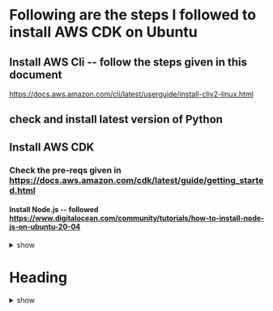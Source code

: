 # Following are the steps I followed to install AWS CDK on Ubuntu
## Install AWS Cli -- follow the steps given in this document
https://docs.aws.amazon.com/cli/latest/userguide/install-cliv2-linux.html

## check and install latest version of Python

## Install AWS CDK
### Check the pre-reqs given in https://docs.aws.amazon.com/cdk/latest/guide/getting_started.html
#### Install Node.js -- followed https://www.digitalocean.com/community/tutorials/how-to-install-node-js-on-ubuntu-20-04
<details><summary>show</summary>
<p>
  
```bash
sudo apt update
sudo apt install nodejs
nodejs -v
# Install npm #
sudo apt install npm
# configure aws user profile
aws confgure --profile vgiri
# Install PIP and Virtualenv
sudo python3 -m pip install --user virtualenv  

# Install aws-cdk
sudo npm install -g aws-cdk
cdk --version
```
</p>
</details>

# Heading
<details><summary>show</summary>
<p>
  
```bash
#Solution here.....
#Install python > 3.6
brew install python
python3 --version

#Install node from the node.js website
https://nodejs.org/en/download/
node --version

#Install aws-cdk
npm install -g aws-cdk

#Check version installed
cdk --version

https://github.com/aws-samples/aws-cdk-examples
```
</p>
</details>

